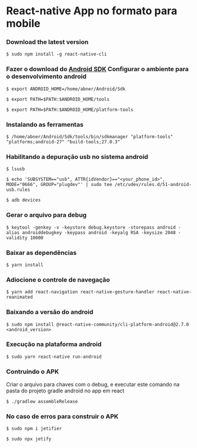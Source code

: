 # React-native App no formato para mobile

### Download the latest version
```
$ sudo npm install -g react-native-cli
```

### Fazer o download do [Android SDK](https://developer.android.com/studio/#downloadshttps://developer.android.com/studio/#downloads) Configurar o ambiente para o desenvolvimento android
```
$ export ANDROID_HOME=/home/abner/Android/Sdk
```
```
$ export PATH=$PATH:$ANDROID_HOME/tools
```
```
$ export PATH=$PATH:$ANDROID_HOME/platform-tools
```

### Instalando as ferramentas

```
$ /home/abner/Android/Sdk/tools/bin/sdkmanager "platform-tools" "platforms;android-27" "build-tools;27.0.3"
```

### Habilitando a depuração usb no sistema android
```
$ lsusb
```
```
$ echo 'SUBSYSTEM=="usb", ATTR{idVendor}=="<your_phone_id>", MODE="0666", GROUP="plugdev"' | sudo tee /etc/udev/rules.d/51-android-usb.rules
```
```
$ adb devices
```

### Gerar o arquivo para debug
```
$ keytool -genkey -v -keystore debug.keystore -storepass android -alias androiddebugkey -keypass android -keyalg RSA -keysize 2048 -validity 10000
```

### Baixar as dependências
```
$ yarn install
```

### Adiocione o controle de navegação
```
$ yarn add react-navigation react-native-gesture-handler react-native-reanimated
```

### Baixando a versão do android
```
$ sudo npm install @react-native-community/cli-platform-android@2.7.0 <android_version>
```

### Execução na plataforma android
```
$ sudo yarn react-native run-android
```

### Contruindo o APK

Criar o arquivo para chaves com o debug, e executar este comando na pasta do projeto gradle android no app em react
```
$ ./gradlew assembleRelease
```

### No caso de erros para construir o APK
```
$ sudo npm i jetifier
```
```
$ sudo npx jetify
```
